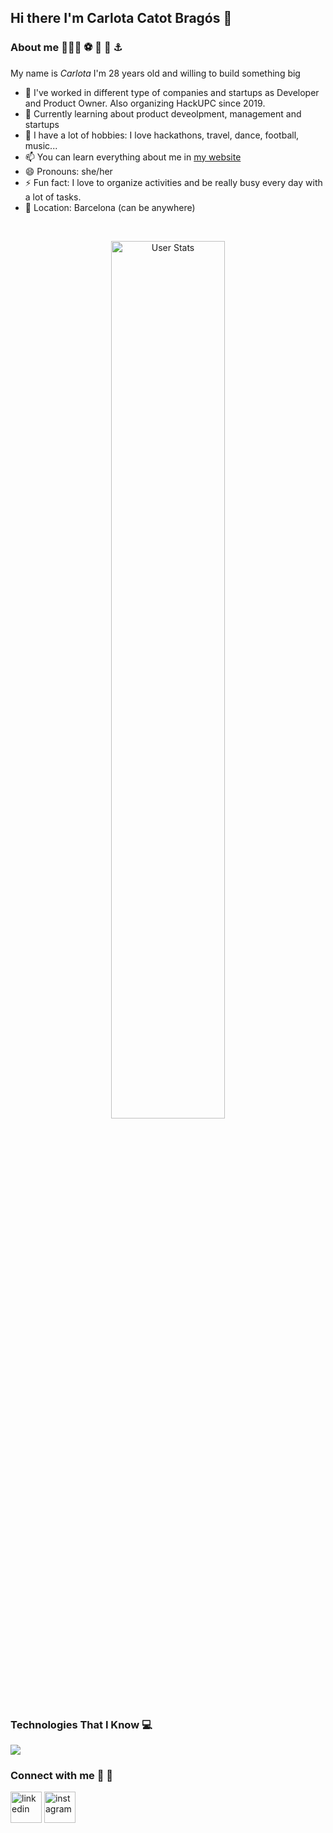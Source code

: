 ## Hi there I'm Carlota Catot Bragós 👋

### About me 👩🏻‍💻 ⚽️ 🎹 🛫 ⚓️

My name is *Carlota* I'm 28 years old and willing to build something big

- 🔭 I've worked in different type of companies and startups as Developer and Product Owner. Also organizing HackUPC since 2019.
- 🌱 Currently learning about product deveolpment, management and startups
- 💬 I have a lot of hobbies: I love hackathons, travel, dance, football, music...
- 📫 You can learn everything about me in [my website](carlotacb.dev)
- 😄 Pronouns: she/her
- ⚡ Fun fact: I love to organize activities and be really busy every day with a lot of tasks.
- 📌 Location: Barcelona (can be anywhere)

<br />

<p align="center">
  <img alt="User Stats" src="https://github-readme-stats.vercel.app/api?username=carlotacb&&show_icons=true&&theme=dark" width="60%"/>
</p>

### Technologies That I Know 💻

<p>
  <a href="https://skillicons.dev">
    <img src="https://skillicons.dev/icons?i=git,css,django,html,java,js,md,nextjs,nodejs,py,react,ts&perline=14" />
  </a>
</p>

### Connect with me 🤝 📱

<p>
  <a href="https://www.linkedin.com/in/carlotacb/" target="blank"><img align="center" src="https://user-images.githubusercontent.com/88904952/234979284-68c11d7f-1acc-4f0c-ac78-044e1037d7b0.png" alt="linkedin" height="50" width="50" /></a>
  <a href="https://www.instagram.com/charlietotb" target="blank"><img align="center" src="https://user-images.githubusercontent.com/88904952/234981169-2dd1e58f-4b7e-468c-8213-034ba62156c3.png" alt="instagram" height="50" width="50" /></a>
</p>
